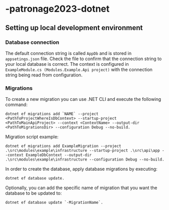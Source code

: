 # -patronage2023-dotnet

## Setting up local development environment

### Database connection

The default connection string is called `AppDb` and is stored in `appsetings.json` file. Check the file to confirm that the connection string to your local database is correct. The context is configured in `ExampleModule.cs (Modules.Example.Api project)` with the connection string being read from configuration.

### Migrations

To create a new migration you can use .NET CLI and execute the following command: 

```
dotnet ef migrations add `NAME` --project <PathToProjectWhereIsDbContext> --startup-project <PathToMainApiProject> --context <ContextName> --output-dir <PathToMigrationsDir> --configuration Debug --no-build.
```
 
Migration script example: 

```
dotnet ef migrations add ExampleMigration --project .\src\modules\example\infrastructure --startup-project .\src\api\app --context ExampleDbContext --output-dir .\src\modules\example\infrastructure --configuration Debug --no-build.
```

In order to create the database, apply database migrations by executing: 

```
dotnet ef database update. 
```

Optionally, you can add the specific name of migration that you want the database to be updated to: 

```
dotnet ef database update `-MigrationName`.
```